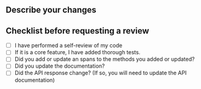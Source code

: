 ## Describe your changes

## Checklist before requesting a review

- [ ] I have performed a self-review of my code
- [ ] If it is a core feature, I have added thorough tests.
- [ ] Did you add or update an spans to the methods you added or updated?
- [ ] Did you update the documentation?
- [ ] Did the API response change? (If so, you will need to update the API documentation)
